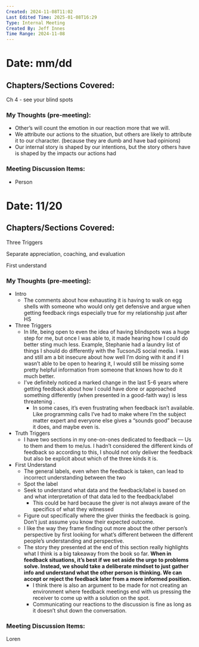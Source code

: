 ```yaml
---
Created: 2024-11-08T11:02
Last Edited Time: 2025-01-08T16:29
Type: Internal Meeting
Created By: Jeff Innes
Time Range: 2024-11-08
---
```

# Date: mm/dd

## Chapters/Sections Covered:

Ch 4 - see your blind spots

### My Thoughts (pre-meeting):

- Other’s will count the emotion in our reaction more that we will.
- We attribute our actions to the situation, but others are likely to attribute it to our character. (because they are dumb and have bad opinions)
- Our internal story is shaped by our intentions, but the story others have is shaped by the impacts our actions had

  

### Meeting Discussion Items:

- Person
    

  

# Date: 11/20

## Chapters/Sections Covered:

Three Triggers

Separate appreciation, coaching, and evaluation

First understand

### My Thoughts (pre-meeting):

- Intro
    - The comments about how exhausting it is having to walk on egg shells with someone who would only get defensive and argue when getting feedback rings especially true for my relationship just after HS
- Three Triggers
    - In life, being open to even the idea of having blindspots was a huge step for me, but once I was able to, it made hearing how I could do better sting much less. Example, Stephanie had a laundry list of things I should do differently with the TucsonJS social media. I was and still am a bit insecure about how well I’m doing with it and if I wasn’t able to be open to hearing it, I would still be missing some pretty helpful information from someone that knows how to do it much better.
    - I’ve definitely noticed a marked change in the last 5-6 years where getting feedback about how I could have done or approached something differently (when presented in a good-faith way) is less threatening .
        - In some cases, it’s even frustrating when feedback isn’t available. Like programming calls I’ve had to make where I’m the subject matter expert and everyone else gives a “sounds good” because it does, and maybe even is.
- Truth Triggers
    - I have two sections in my one-on-ones dedicated to feedback — Us to them and them to me/us. I hadn’t considered the different kinds of feedback so according to this, I should not only deliver the feedback but also be explicit about which of the three kinds it is.
- First Understand
    - The general labels, even when the feedback is taken, can lead to incorrect understanding between the two
    - Spot the label
    - Seek to understand what data and the feedback/label is based on and what interpretation of that data led to the feedback/label
        - This could be hard because the giver is not always aware of the specifics of what they witnessed
    - Figure out specifically where the giver thinks the feedback is going. Don’t just assume you know their expected outcome.
    - I like the way they frame finding out more about the other person’s perspective by first looking for what’s different between the different people’s understanding and perspective.
    - The story they presented at the end of this section really highlights what I think is a big takeaway from the book so far. **When in feedback situations, it’s best if we set aside the urge to problems solve. Instead, we should take a deliberate mindset to just gather info and understand what the other person is thinking. We can accept or reject the feedback later from a more informed position.**
        - I think there is also an argument to be made for not creating an environment where feedback meetings end with us pressing the receiver to come up with a solution on the spot.
        - Communicating our reactions to the discussion is fine as long as it doesn’t shut down the conversation.

  

### Meeting Discussion Items:

Loren
